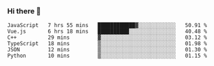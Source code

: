 ### Hi there 👋

<!--
**hjklink/hjklink** is a ✨ _special_ ✨ repository because its `README.md` (this file) appears on your GitHub profile.

Here are some ideas to get you started:

- 🔭 I’m currently working on ...
- 🌱 I’m currently learning ...
- 👯 I’m looking to collaborate on ...
- 🤔 I’m looking for help with ...
- 💬 Ask me about ...
- 📫 How to reach me: ...
- 😄 Pronouns: ...
- ⚡ Fun fact: ...
-->


<!--START_SECTION:waka-->

```text
JavaScript   7 hrs 55 mins   ████████████▓░░░░░░░░░░░░   50.91 %
Vue.js       6 hrs 18 mins   ██████████░░░░░░░░░░░░░░░   40.48 %
C++          29 mins         ▓░░░░░░░░░░░░░░░░░░░░░░░░   03.12 %
TypeScript   18 mins         ▒░░░░░░░░░░░░░░░░░░░░░░░░   01.98 %
JSON         12 mins         ▒░░░░░░░░░░░░░░░░░░░░░░░░   01.30 %
Python       10 mins         ▒░░░░░░░░░░░░░░░░░░░░░░░░   01.15 %
```

<!--END_SECTION:waka-->
